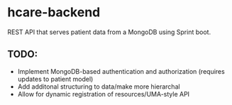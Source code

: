 # hcare-backend
REST API that serves patient data from a MongoDB using Sprint boot.

## TODO:
- Implement MongoDB-based authentication and authorization (requires updates to patient model)
- Add additonal structuring to data/make more hierarchal
- Allow for dynamic registration of resources/UMA-style API
